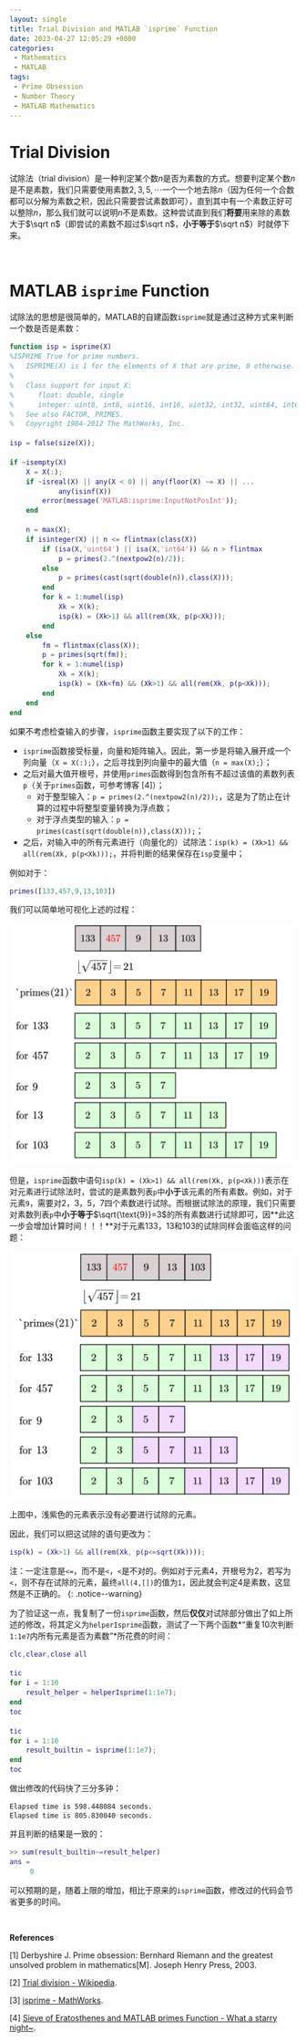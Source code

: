 ```yaml
---
layout: single
title: Trial Division and MATLAB `isprime` Function
date: 2023-04-27 12:05:29 +0800
categories: 
 - Mathematics
 - MATLAB
tags:
 - Prime Obsession
 - Number Theory
 - MATLAB Mathematics
---
```


# Trial Division

试除法（trial division）是一种判定某个数$n$是否为素数的方式。想要判定某个数$n$是不是素数，我们只需要使用素数$2,3,5,\cdots$一个一个地去除$n$（因为任何一个合数都可以分解为素数之积，因此只需要尝试素数即可），直到其中有一个素数正好可以整除$n$，那么我们就可以说明$n$不是素数。这种尝试直到我们**将要**用来除的素数大于$\sqrt n$（即尝试的素数不超过$\sqrt n$，**小于等于**$\sqrt n$）时就停下来。

<br>

# MATLAB `isprime` Function

试除法的思想是很简单的，MATLAB的自建函数`isprime`就是通过这种方式来判断一个数是否是素数：

```matlab
function isp = isprime(X)
%ISPRIME True for prime numbers.
%   ISPRIME(X) is 1 for the elements of X that are prime, 0 otherwise.
%
%   Class support for input X:
%      float: double, single
%      integer: uint8, int8, uint16, int16, uint32, int32, uint64, int64
%   See also FACTOR, PRIMES.
%   Copyright 1984-2012 The MathWorks, Inc. 

isp = false(size(X));

if ~isempty(X)  
    X = X(:);
    if ~isreal(X) || any(X < 0) || any(floor(X) ~= X) || ...
            any(isinf(X))
        error(message('MATLAB:isprime:InputNotPosInt'));
    end
    
    n = max(X);
    if isinteger(X) || n <= flintmax(class(X))
        if (isa(X,'uint64') || isa(X,'int64')) && n > flintmax
            p = primes(2.^(nextpow2(n)/2));
        else
            p = primes(cast(sqrt(double(n)),class(X)));
        end
        for k = 1:numel(isp)
            Xk = X(k);
            isp(k) = (Xk>1) && all(rem(Xk, p(p<Xk)));
        end
    else
        fm = flintmax(class(X));
        p = primes(sqrt(fm));
        for k = 1:numel(isp)
            Xk = X(k);
            isp(k) = (Xk<fm) && (Xk>1) && all(rem(Xk, p(p<Xk)));
        end
    end
end
```

如果不考虑检查输入的步骤，`isprime`函数主要实现了以下的工作：

- `isprime`函数接受标量，向量和矩阵输入。因此，第一步是将输入展开成一个列向量（`X = X(:);`），之后寻找到列向量中的最大值（`n = max(X);`）；
- 之后对最大值开根号，并使用`primes`函数得到包含所有不超过该值的素数列表`p`（关于`primes`函数，可参考博客 [4]）；
  - 对于整型输入：`p = primes(2.^(nextpow2(n)/2));`，这是为了防止在计算的过程中将整型变量转换为浮点数；
  - 对于浮点类型的输入：`p = primes(cast(sqrt(double(n)),class(X)));`；
- 之后，对输入中的所有元素进行（向量化的）试除法：`isp(k) = (Xk>1) && all(rem(Xk, p(p<Xk)));`，并将判断的结果保存在`isp`变量中；

例如对于：

```matlab
primes([133,457,9,13,103])
```

我们可以简单地可视化上述的过程：

<img src="https://github.com/HelloWorld-1017/blog-images/blob/main/migration/imgpersonal/image-20230426201640597.png?raw=true" alt="image-20230426201640597" style="zoom:50%;" />

但是，`isprime`函数中语句`isp(k) = (Xk>1) && all(rem(Xk, p(p<Xk)))`表示在对元素进行试除法时，尝试的是素数列表`p`中**小于**该元素的所有素数。例如，对于元素`9`，需要对2，3，5，7四个素数进行试除。而根据试除法的原理，我们只需要对素数列表`p`中**小于等于**$\sqrt{\text{9}}=3$的所有素数进行试除即可，因**此这一步会增加计算时间！！！**对于元素133，13和103的试除同样会面临这样的问题：

<img src="https://github.com/HelloWorld-1017/blog-images/blob/main/migration/imgpersonal/image-20230426202608380.png?raw=true" alt="image-20230426202608380" style="zoom:50%;" />

上图中，浅紫色的元素表示没有必要进行试除的元素。

因此，我们可以把这试除的语句更改为：

```matlab
isp(k) = (Xk>1) && all(rem(Xk, p(p<=sqrt(Xk))));
```

注：一定注意是`<=`，而不是`<`，`<`是不对的。例如对于元素4，开根号为2，若写为`<`，则不存在试除的元素，最终`all(4,[])`的值为`1`，因此就会判定4是素数，这显然是不正确的。
{: .notice--warning}

为了验证这一点，我复制了一份`isprime`函数，然后**仅仅**对试除部分做出了如上所述的修改，将其定义为`helperIsprime`函数，测试了一下两个函数*“重复10次判断`1:1e7`内所有元素是否为素数”*所花费的时间：

```matlab
clc,clear,close all

tic
for i = 1:10
    result_helper = helperIsprime(1:1e7);
end
toc

tic
for i = 1:10
    result_builtin = isprime(1:1e7);
end
toc
```

做出修改的代码快了三分多钟：

```
Elapsed time is 598.448084 seconds.
Elapsed time is 805.830040 seconds.
```

并且判断的结果是一致的：

```matlab
>> sum(result_builtin~=result_helper)
ans =
     0
```

可以预期的是，随着上限的增加，相比于原来的`isprime`函数，修改过的代码会节省更多的时间。

<br>

**References**

[1] Derbyshire J. Prime obsession: Bernhard Riemann and the greatest unsolved problem in mathematics[M]. Joseph Henry Press, 2003.

[2] [Trial division - Wikipedia](https://en.wikipedia.org/wiki/Trial_division).

[3] [isprime - MathWorks](https://ww2.mathworks.cn/help/matlab/ref/isprime.html).

[4] [Sieve of Eratosthenes and MATLAB primes Function - What a starry night~](http://whatastarrynight.com/mathematics/matlab/Sieve-of-Eratosthenes-and-MATLAB-primes-Function/).

